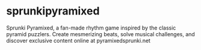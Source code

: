 # sprunkipyramixed
Sprunki Pyramixed, a fan-made rhythm game inspired by the classic pyramid puzzlers. Create mesmerizing beats, solve musical challenges, and discover exclusive content online at pyramixedsprunki.net
